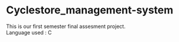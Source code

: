 # Cyclestore_management-system

This is our first semester final assesment project.
<br>
Language used : C
